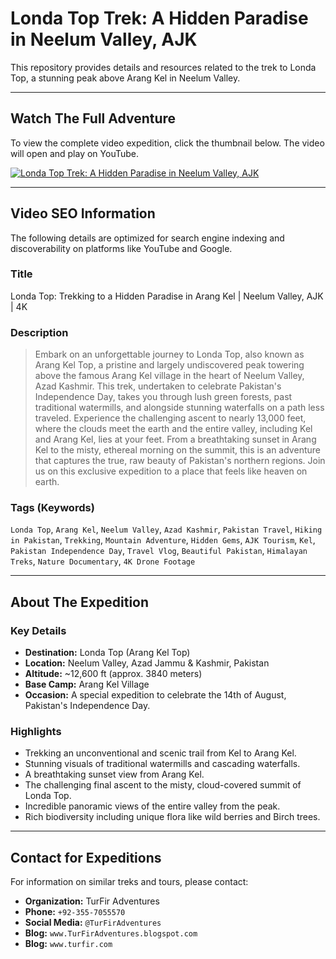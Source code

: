 # Londa Top Trek: A Hidden Paradise in Neelum Valley, AJK

This repository provides details and resources related to the trek to Londa Top, a stunning peak above Arang Kel in Neelum Valley.

---

## Watch The Full Adventure

To view the complete video expedition, click the thumbnail below. The video will open and play on YouTube.

[![Londa Top Trek: A Hidden Paradise in Neelum Valley, AJK](https://img.youtube.com/vi/YAXPFsq4k2c/0.jpg)](https://www.youtube.com/watch?v=YAXPFsq4k2c)

---

## Video SEO Information

The following details are optimized for search engine indexing and discoverability on platforms like YouTube and Google.

### **Title**
Londa Top: Trekking to a Hidden Paradise in Arang Kel | Neelum Valley, AJK | 4K

### **Description**
> Embark on an unforgettable journey to Londa Top, also known as Arang Kel Top, a pristine and largely undiscovered peak towering above the famous Arang Kel village in the heart of Neelum Valley, Azad Kashmir. This trek, undertaken to celebrate Pakistan's Independence Day, takes you through lush green forests, past traditional watermills, and alongside stunning waterfalls on a path less traveled. Experience the challenging ascent to nearly 13,000 feet, where the clouds meet the earth and the entire valley, including Kel and Arang Kel, lies at your feet. From a breathtaking sunset in Arang Kel to the misty, ethereal morning on the summit, this is an adventure that captures the true, raw beauty of Pakistan's northern regions. Join us on this exclusive expedition to a place that feels like heaven on earth.

### **Tags (Keywords)**
`Londa Top`, `Arang Kel`, `Neelum Valley`, `Azad Kashmir`, `Pakistan Travel`, `Hiking in Pakistan`, `Trekking`, `Mountain Adventure`, `Hidden Gems`, `AJK Tourism`, `Kel`, `Pakistan Independence Day`, `Travel Vlog`, `Beautiful Pakistan`, `Himalayan Treks`, `Nature Documentary`, `4K Drone Footage`

---

## About The Expedition

### Key Details
- **Destination:** Londa Top (Arang Kel Top)
- **Location:** Neelum Valley, Azad Jammu & Kashmir, Pakistan
- **Altitude:** ~12,600 ft (approx. 3840 meters)
- **Base Camp:** Arang Kel Village
- **Occasion:** A special expedition to celebrate the 14th of August, Pakistan's Independence Day.

### Highlights
- Trekking an unconventional and scenic trail from Kel to Arang Kel.
- Stunning visuals of traditional watermills and cascading waterfalls.
- A breathtaking sunset view from Arang Kel.
- The challenging final ascent to the misty, cloud-covered summit of Londa Top.
- Incredible panoramic views of the entire valley from the peak.
- Rich biodiversity including unique flora like wild berries and Birch trees.

---

## Contact for Expeditions

For information on similar treks and tours, please contact:

- **Organization:** TurFir Adventures
- **Phone:** `+92-355-7055570`
- **Social Media:** `@TurFirAdventures`
- **Blog:** `www.TurFirAdventures.blogspot.com`
- **Blog:** `www.turfir.com`
